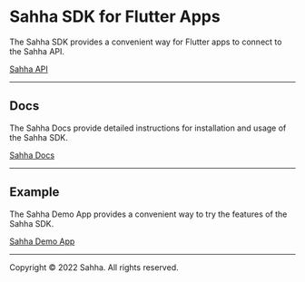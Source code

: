 # Sahha SDK for Flutter Apps

The Sahha SDK provides a convenient way for Flutter apps to connect to the Sahha API.

[Sahha API](https://sandbox-api.sahha.ai/api-docs/index.html)

---

## Docs

The Sahha Docs provide detailed instructions for installation and usage of the Sahha SDK.

[Sahha Docs](https://developer.sahha.ai/docs/flutter.html)

---

## Example

The Sahha Demo App provides a convenient way to try the features of the Sahha SDK.

[Sahha Demo App](https://github.com/sahha-ai/sahha_flutter/tree/master/example)

---

Copyright © 2022 Sahha. All rights reserved.
